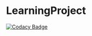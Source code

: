 # LearningProject

[![Codacy Badge](https://api.codacy.com/project/badge/Grade/a91869e94223425c86b1d7dad063bdc5)](https://app.codacy.com/manual/99002513/LearningProject?utm_source=github.com&utm_medium=referral&utm_content=99002513/LearningProject&utm_campaign=Badge_Grade_Dashboard)